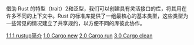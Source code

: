 借助 Rust 的特型（trait）2和泛型，我们可以创建具有灵活接口的库，将其用在许多不同的上下文中。Rust 的标准库提供了一组最核心的基本类型，这些类型为一些常见的情况建立了共享规约，以方便不同的库彼此协作。

[1.1.1 rustup简介](../../../../Rust/复用概念/rustup/1%20rustup%20概念/1.1%20rustup%20核心概念/1.1.1%20rustup简介.md)
[1.0 Cargo new](../../../../Rust/复用概念/cargo/基本使用/1.0%20Cargo%20new.md)
[2.0 Cargo run](../../../../Rust/复用概念/cargo/基本使用/2.0%20Cargo%20run.md)
[3.0 Cargo clean](../../../../Rust/复用概念/cargo/基本使用/3.0%20Cargo%20clean.md)